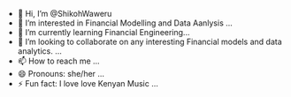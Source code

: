 - 👋 Hi, I’m @ShikohWaweru
- 👀 I’m interested in Financial Modelling and Data Aanlysis ...
- 🌱 I’m currently learning Financial Engineering...
- 💞️ I’m looking to collaborate on any interesting Financial models and data analytics. ...
- 📫 How to reach me ...
- 😄 Pronouns: she/her ...
- ⚡ Fun fact: I love love Kenyan Music ...

<!---
ShikohWaweru/ShikohWaweru is a ✨ special ✨ repository because its `README.md` (this file) appears on your GitHub profile.
You can click the Preview link to take a look at your changes.
--->
